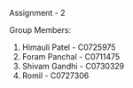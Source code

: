 Assignment - 2

Group Members: 
1. Himauli Patel - C0725975
2. Foram Panchal - C0711475
3. Shivam Gandhi - C0730329
4. Romil 		 - C0727306
